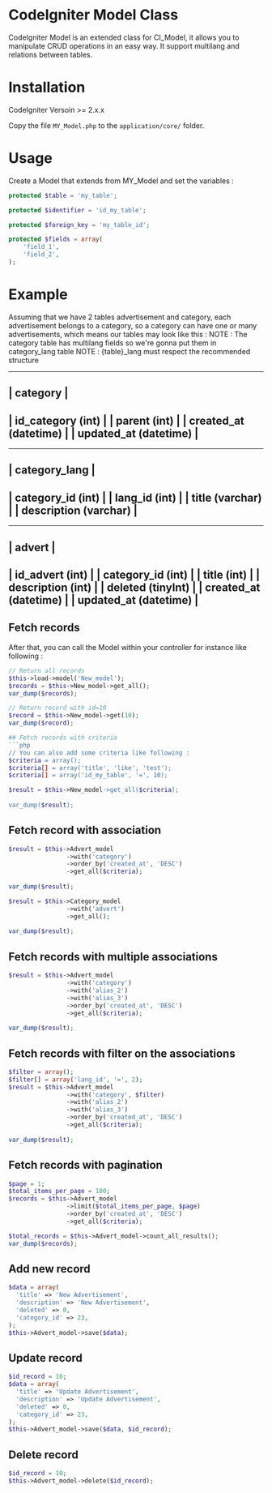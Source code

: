 # CodeIgniter Model Class

CodeIgniter Model is an extended class for CI_Model, it allows you to manipulate CRUD operations in an easy way.
It support multilang and relations between tables.

# Installation

CodeIgniter Versoin >= 2.x.x


Copy the file `MY_Model.php` to the `application/core/` folder.

# Usage

Create a Model that extends from MY_Model and set the variables :

```php
protected $table = 'my_table';

protected $identifier = 'id_my_table';

protected $foreign_key = 'my_table_id';

protected $fields = array(
    'field_1',
    'field_2',
);
```
# Example
Assuming that we have 2 tables advertisement and category, each advertisement belongs to a category, so a category can have
one or many advertisements, which means our tables may look like this :
NOTE : The category table has multilang fields so we're gonna put them in category_lang table
NOTE : {table}_lang must respect the recommended structure

 -----------------------
| category              |
 -----------------------
| id_category (int)     |
| parent (int)          |
| created_at (datetime) |
| updated_at (datetime) |
 -----------------------
 
 -----------------------
| category_lang         |
 -----------------------
| category_id (int)     |
| lang_id (int)         |
| title (varchar)       |
| description (varchar) |
 -------------------
  
 -----------------------
| advert                |
 -----------------------
| id_advert (int)       |
| category_id (int)     |
| title (int)           |
| description (int)     |
| deleted (tinyInt)     |
| created_at (datetime) |
| updated_at (datetime) |
 -----------------------

## Fetch records
After that, you can call the Model within your controller for instance like following :

```php
// Return all records
$this->load->model('New_model');
$records = $this->New_model->get_all();
var_dump($records);

// Return record with id=10
$record = $this->New_model->get(10);
var_dump($record);

## Fetch records with criteria
```php
// You can also add some criteria like following :
$criteria = array();
$criteria[] = array('title', 'like', 'test');
$criteria[] = array('id_my_table', '=', 10);

$result = $this->New_model->get_all($criteria);
                
var_dump($result);
```

## Fetch record with association
```php
$result = $this->Advert_model
                ->with('category')
                ->order_by('created_at', 'DESC')
                ->get_all($criteria);
                
var_dump($result);

$result = $this->Category_model
                ->with('advert')
                ->get_all();
                
var_dump($result);
```

## Fetch records with multiple associations
```php
$result = $this->Advert_model
                ->with('category')
                ->with('alias_2')
                ->with('alias_3')
                ->order_by('created_at', 'DESC')
                ->get_all($criteria);
                
var_dump($result);
```

## Fetch records with filter on the associations
```php
$filter = array();
$filter[] = array('lang_id', '=', 2);
$result = $this->Advert_model
                ->with('category', $filter)
                ->with('alias_2')
                ->with('alias_3')
                ->order_by('created_at', 'DESC')
                ->get_all($criteria);
                
var_dump($result);
```

## Fetch records with pagination
```php
$page = 1;
$total_items_per_page = 100;
$records = $this->Advert_model
                ->limit($total_items_per_page, $page)
                ->order_by('created_at', 'DESC')
                ->get_all($criteria);

$total_records = $this->Advert_model->count_all_results();
var_dump($records);
```

## Add new record
```php
$data = array(
  'title' => 'New Advertisement',
  'description' => 'New Advertisement',
  'deleted' => 0,
  'category_id' => 23,
);
$this->Advert_model->save($data);
```

## Update record
```php
$id_record = 10;
$data = array(
  'title' => 'Update Advertisement',
  'description' => 'Update Advertisement',
  'deleted' => 0,
  'category_id' => 23,
);
$this->Advert_model->save($data, $id_record);
```

## Delete record
```php
$id_record = 10;
$this->Advert_model->delete($id_record);
```